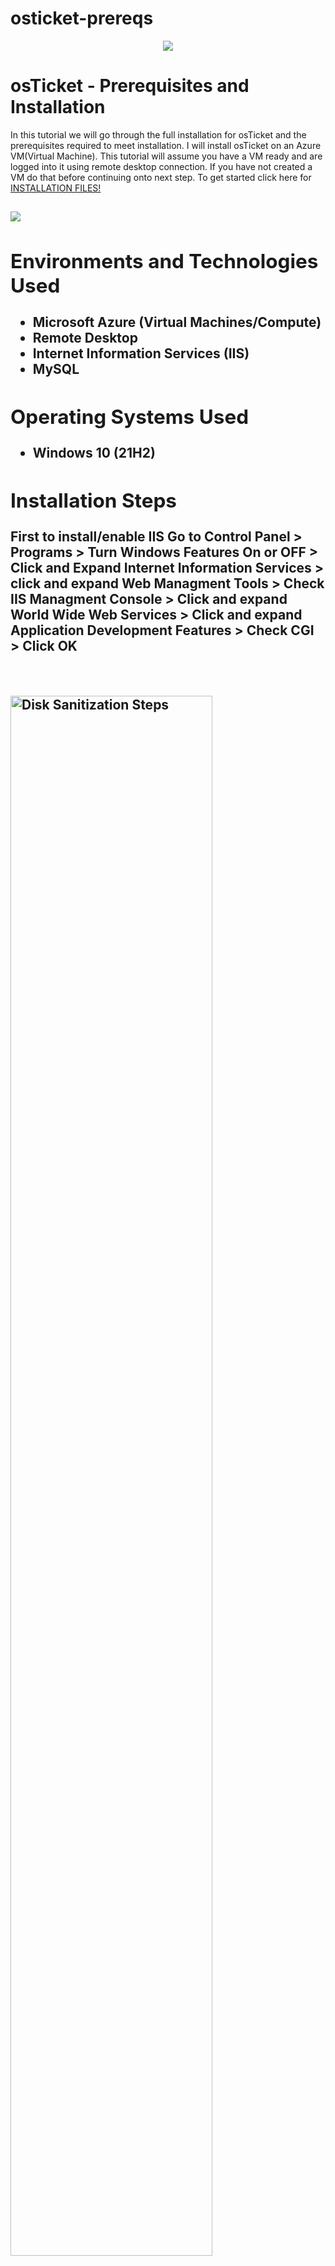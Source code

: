 # osticket-prereqs
<p align="center">
<img src= "https://i.imgur.com/cA6hRPV.png"/>
</p>

<h1>osTicket - Prerequisites and Installation</h1>
In this tutorial we will go through the full installation for osTicket and the prerequisites required to meet installation. I will install osTicket on an Azure VM(Virtual Machine). This tutorial will assume you have a VM ready and are logged into it using remote desktop connection. If you have not created a VM do that before continuing onto next step. To get started click here for <a href="https://drive.google.com/drive/u/2/folders/1APMfNyfNzcxZC6EzdaNfdZsUwxWYChf6">INSTALLATION FILES!</a>

<h2>
<p>
<img src= "https://i.imgur.com/GlMff8v.png"/>
</p>
 <h/2>

<h2>Environments and Technologies Used</h2>

- Microsoft Azure (Virtual Machines/Compute)
- Remote Desktop
- Internet Information Services (IIS)
- MySQL

<h2>Operating Systems Used </h2>

- Windows 10</b> (21H2)

<h2>Installation Steps</h2>
First to install/enable IIS Go to Control Panel > Programs > Turn Windows Features On or OFF > Click and Expand Internet Information Services > click and expand Web Managment Tools > Check IIS Managment Console > Click and expand World Wide Web Services > Click and expand Application Development Features > Check CGI > Click OK
<p>

</p>
<br />

<p>
<img src="https://i.imgur.com/0heoYEy.png" height="80%" width="80%" alt="Disk Sanitization Steps"/>
</p>
<p>
Next Download/Install PHP Manager for IIS (PHPManagerForIIS_V1.5.0.msi) from INSTALLATION FILES
</p>
<br />

<p>
<img src="https://i.imgur.com/4lQoWJ5.png" height="80%" width="80%" alt="Disk Sanitization Steps"/>
</p>
<p>
Next Download/Install Rewrite Module (rewrite_amd64_en-US.msi) from INSTALLATION FILES
</p>
<br />
<p>
<img src="https://i.imgur.com/rEOJqkY.png" height="80%" width="80%" alt="Disk Sanitization Steps"/>
</p>
<p>
Next Create the directory C:\PHP 
 <P>Open File Explorer > This PC > Windows (C:) Drive > Right Click to add NEW FOLDER > name it "PHP"</P>
</p>
<br />

<p>
<img src="https://i.imgur.com/f9VwzAH.png" height="80%" width="80%" alt="Disk Sanitization Steps"/>
</p>
<p>
Next unzip PHP 7.3.8 (php-7.3.8-nts-Win32-VC15-x86.zip) into C:\PHP From the installation files
</p>
 <p> Double-click on PHP-7.3.8 > Right Click to EXTRACT ALL > Click BROWSE > This PC > Windows (C:)> Click PHP > EXTRACT</p>
<br />
<p>
<img src="https://i.imgur.com/FEmn7wh.png" height="80%" width="80%" alt="Disk Sanitization Steps"/>
</p>
 <img src="https://i.imgur.com/Rk2nAjp.png" height="80%" width="80%" alt="Disk Sanitization Steps"/>
</p>
<img src="https://i.imgur.com/oC4HYF8.png" height="80%" width="80%" alt="Disk Sanitization Steps"/>
</p>
<p>
Next Download/Install VC_redist.x86.exe. from the INSTALLATION FILES
</p>
<P> Double-click and Install</P>
<br />
<p>
<img src="https://i.imgur.com/4W1slB9.png" height="80%" width="80%" alt="Disk Sanitization Steps"/>
</p>
<p>
Next Dowload/Install MySQL 5.5.62 (mysql-5.5.62-win32.msi)

<P> Double-click MySQL 5.5.62 > select TYPICAL > Install</P>
 
<img src="https://i.imgur.com/k1zeOyg.png" height="80%" width="80%" alt="Disk Sanitization Steps"/>
<img src"https://i.imgur.com/.png"/>
</p>
<p>
Next Download/Install
</p>
<br />
